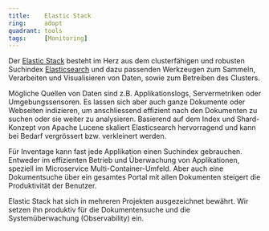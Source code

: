 ```yaml
---
title:    Elastic Stack  
ring:     adopt  
quadrant: tools
tags:     [Monitoring]
---
```


Der [Elastic Stack][elastic-stack] besteht im Herz aus dem clusterfähigen und robusten Suchindex
[Elasticsearch][elastic-search] und dazu passenden Werkzeugen zum Sammeln, Verarbeiten und Visualisieren von Daten,
sowie zum Betreiben des Clusters.

Mögliche Quellen von Daten sind z.B. Applikationslogs, Servermetriken oder Umgebungssensoren. Es lassen sich aber auch
ganze Dokumente oder Webseiten indizieren, um anschliessend effizient nach den Dokumenten zu suchen oder sie weiter zu
analysieren. Basierend auf dem Index und Shard-Konzept von Apache Lucene skaliert Elasticsearch hervorragend und kann
bei Bedarf vergrössert bzw. verkleinert werden.

Für Inventage kann fast jede Applikation einen Suchindex gebrauchen. Entweder im effizienten Betrieb und Überwachung von
Applikationen, speziell im Microservice Multi-Container-Umfeld. Aber auch eine Dokumentsuche über ein gesamtes Portal
mit allen Dokumenten steigert die Produktivität der Benutzer. 

Elastic Stack hat sich in mehreren Projekten ausgezeichnet bewährt. Wir setzen ihn produktiv für die Dokumentensuche und
die Systemüberwachung (Observability) ein.

[elastic-stack]: https://www.elastic.co/de/
[elastic-search]: https://www.elastic.co/de/elasticsearch/
